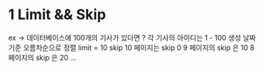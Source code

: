 # 1 Limit && Skip
ex -> 데이터베이스에 100개의 기사가 있다면 ?
      각 기사의 아이디는 1 - 100 
      생성 날짜기준 오름차순으로 정렬
limit = 10
skip
10 페이지는 skip 0 
9 페이지의 skip 은 10
8 페이지의 skip 은 20 ...
